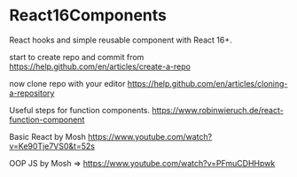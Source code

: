 # React16Components
React hooks and simple reusable component with React 16+.

start to create repo and commit from https://help.github.com/en/articles/create-a-repo

now clone repo with your editor https://help.github.com/en/articles/cloning-a-repository

Useful steps for function components. https://www.robinwieruch.de/react-function-component

Basic React by Mosh https://www.youtube.com/watch?v=Ke90Tje7VS0&t=52s

OOP JS by Mosh => https://www.youtube.com/watch?v=PFmuCDHHpwk
